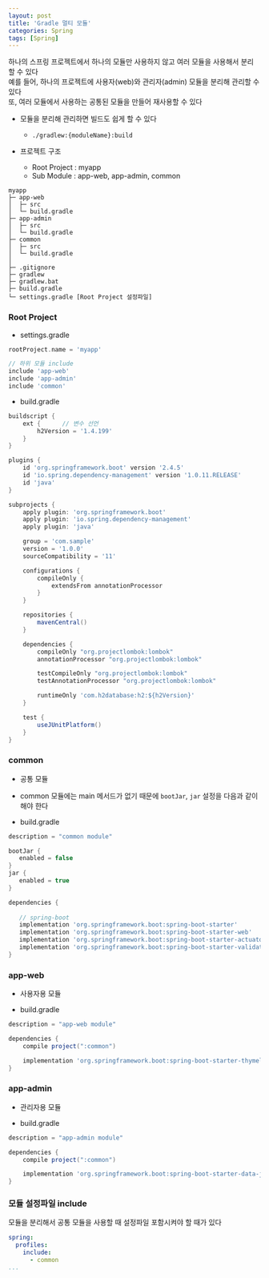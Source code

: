 ```yaml
---
layout: post
title: 'Gradle 멀티 모듈'
categories: Spring
tags: [Spring]
---
```

하나의 스프링 프로젝트에서 하나의 모듈만 사용하지 않고 여러 모듈을 사용해서 분리 할 수 있다  
예를 들어, 하나의 프로젝트에 사용자(web)와 관리자(admin) 모듈을 분리해 관리할 수 있다  
또, 여러 모듈에서 사용하는 공통된 모듈을 만들어 재사용할 수 있다

- 모듈을 분리해 관리하면 빌드도 쉽게 할 수 있다
    - `./gradlew:{moduleName}:build`

- 프로젝트 구조
   - Root Project : myapp
   - Sub Module : app-web, app-admin, common 

```
myapp
├─ app-web
│  ├─ src
│  └─ build.gradle
├─ app-admin
│  ├─ src
│  └─ build.gradle
├─ common
│  ├─ src
│  └─ build.gradle
│
├─ .gitignore
├─ gradlew
├─ gradlew.bat
├─ build.gradle
└─ settings.gradle [Root Project 설정파일]
```

### Root Project
- settings.gradle

```gradle
rootProject.name = 'myapp'

// 하위 모듈 include
include 'app-web'
include 'app-admin'
include 'common'
```

- build.gradle

```gradle
buildscript {
    ext {      // 변수 선언
        h2Version = '1.4.199'
    }
}

plugins {
    id 'org.springframework.boot' version '2.4.5'
    id 'io.spring.dependency-management' version '1.0.11.RELEASE'
    id 'java'
}

subprojects {
    apply plugin: 'org.springframework.boot'
    apply plugin: 'io.spring.dependency-management'
    apply plugin: 'java'

    group = 'com.sample'
    version = '1.0.0'
    sourceCompatibility = '11'

    configurations {
        compileOnly {
            extendsFrom annotationProcessor
        }
    }

    repositories {
        mavenCentral()        
    }    

    dependencies {
        compileOnly "org.projectlombok:lombok"
        annotationProcessor "org.projectlombok:lombok"

        testCompileOnly "org.projectlombok:lombok"
        testAnnotationProcessor "org.projectlombok:lombok"

        runtimeOnly 'com.h2database:h2:${h2Version}'
    }

    test {
        useJUnitPlatform()
    }
}
```

### common
- 공통 모듈
- common 모듈에는 main 메서드가 없기 때문에 `bootJar`, `jar` 설정을 다음과 같이 해야 한다

- build.gradle

```gradle
description = "common module"

bootJar { 
   enabled = false 
}
jar { 
   enabled = true 
}

dependencies {
   
   // spring-boot
   implementation 'org.springframework.boot:spring-boot-starter'
   implementation 'org.springframework.boot:spring-boot-starter-web'
   implementation 'org.springframework.boot:spring-boot-starter-actuator'
   implementation 'org.springframework.boot:spring-boot-starter-validation'
}
```

### app-web
- 사용자용 모듈

- build.gradle

```gradle
description = "app-web module"

dependencies {
    compile project(":common")

    implementation 'org.springframework.boot:spring-boot-starter-thymeleaf'
}
```

### app-admin
- 관리자용 모듈

- build.gradle

```gradle
description = "app-admin module"

dependencies {
    compile project(":common")

    implementation 'org.springframework.boot:spring-boot-starter-data-jpa'
}
```

### 모듈 설정파일 include
모듈을 분리해서 공통 모듈을 사용할 때 설정파일 포함시켜야 할 때가 있다

```yml
spring:
  profiles:
    include:
      - common
...
```